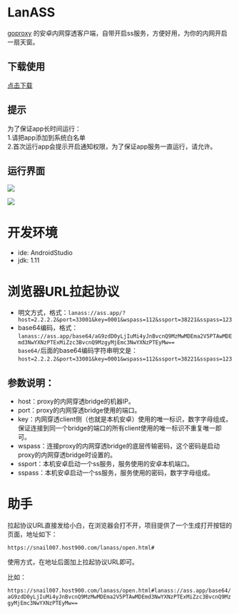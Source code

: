 # LanASS
[goproxy](https://github.com/snail007/goproxy) 的安卓内网穿透客户端，自带开启ss服务，方便好用，为你的内网开启一扇天窗。

## 下载使用

[点击下载](https://github.com/snail007/lanass/releases)

## 提示
为了保证app长时间运行：  
1.请把app添加到系统白名单   
2.首次运行app会提示开启通知权限，为了保证app服务一直运行，请允许。  

## 运行界面

![](https://github.com/snail007/lanass/blob/master/snapshot/1.png?raw=true)

![](https://github.com/snail007/lanass/blob/master/snapshot/2.png?raw=true)

# 开发环境
- ide: AndroidStudio
- jdk: 1.11

# 浏览器URL拉起协议
- 明文方式，格式：`lanass://ass.app/?host=2.2.2.2&port=33001&key=0001&wspass=112&ssport=38221&sspass=123`
- base64编码，格式：`lanass://ass.app/base64/aG9zdD0yLjIuMi4yJnBvcnQ9MzMwMDEma2V5PTAwMDEmd3NwYXNzPTExMiZzc3BvcnQ9MzgyMjEmc3NwYXNzPTEyMw==`  
  `base64/`后面的base64编码字符串明文是：`host=2.2.2.2&port=33001&key=0001&wspass=112&ssport=38221&sspass=123`
## 参数说明：
- host：proxy的内网穿透bridge的机器IP。
- port：proxy的内网穿透bridge使用的端口。
- key：内网穿透client侧（也就是本机安卓）使用的唯一标识，数字字母组成，保证连接到同一个bridge的端口的所有client使用的唯一标识不重复唯一即可。
- wspass：连接proxy的内网穿透bridge的底层传输密码，这个密码是启动proxy的内网穿透bridge时设置的。
- ssport：本机安卓启动一个ss服务，服务使用的安卓本机端口。
- sspass：本机安卓启动一个ss服务，服务使用的密码，数字字母组成。

# 助手
拉起协议URL直接发给小白，在浏览器会打不开，项目提供了一个生成打开按钮的页面，地址如下：

`https://snail007.host900.com/lanass/open.html#`

使用方式，在地址后面加上拉起协议URL即可。

比如：

`https://snail007.host900.com/lanass/open.html#lanass://ass.app/base64/aG9zdD0yLjIuMi4yJnBvcnQ9MzMwMDEma2V5PTAwMDEmd3NwYXNzPTExMiZzc3BvcnQ9MzgyMjEmc3NwYXNzPTEyMw==`
